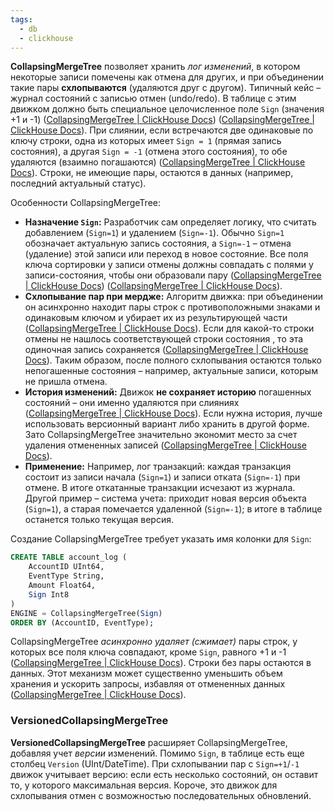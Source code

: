 ```yaml
---
tags:
  - db
  - clickhouse
---
```


**CollapsingMergeTree** позволяет хранить _лог изменений_, в котором некоторые записи помечены как отмена для других, и при объединении такие пары **схлопываются** (удаляются друг с другом). Типичный кейс – журнал состояний с записью отмен (undo/redo). В таблице с этим движком должно быть специальное целочисленное поле `Sign` (значения +1 и -1) ([CollapsingMergeTree | ClickHouse Docs](https://clickhouse.com/docs/ru/engines/table-engines/mergetree-family/collapsingmergetree#:~:text=%D0%94%D0%B2%D0%B8%D0%B3%D0%B0%D1%82%D0%B5%D0%BB%D1%8C%20,%D1%81%D0%BE%D1%85%D1%80%D0%B0%D0%BD%D1%8F%D1%8E%D1%82%D1%81%D1%8F)) ([CollapsingMergeTree | ClickHouse Docs](https://clickhouse.com/docs/ru/engines/table-engines/mergetree-family/collapsingmergetree#:~:text=,%D0%A2%D0%B8%D0%BF%3A%20Int8)). При слиянии, если встречаются две одинаковые по ключу строки, одна из которых имеет `Sign = 1` (прямая запись состояния), а другая `Sign = -1` (отмена этого состояния), то обе удаляются (взаимно погашаются) ([CollapsingMergeTree | ClickHouse Docs](https://clickhouse.com/docs/ru/engines/table-engines/mergetree-family/collapsingmergetree#:~:text=%D0%94%D0%B2%D0%B8%D0%B3%D0%B0%D1%82%D0%B5%D0%BB%D1%8C%20,%D1%81%D0%BE%D1%85%D1%80%D0%B0%D0%BD%D1%8F%D1%8E%D1%82%D1%81%D1%8F)). Строки, не имеющие пары, остаются в данных (например, последний актуальный статус).

Особенности CollapsingMergeTree:
- **Назначение `Sign`:** Разработчик сам определяет логику, что считать добавлением (`Sign=1`) и удалением (`Sign=-1`). Обычно `Sign=1` обозначает актуальную запись состояния, а `Sign=-1` – отмена (удаление) этой записи или переход в новое состояние. Все поля ключа сортировки у записи отмены должны совпадать с полями у записи-состояния, чтобы они образовали пару ([CollapsingMergeTree | ClickHouse Docs](https://clickhouse.com/docs/ru/engines/table-engines/mergetree-family/collapsingmergetree#:~:text=%D0%94%D0%B2%D0%B8%D0%B3%D0%B0%D1%82%D0%B5%D0%BB%D1%8C%20,%D1%81%D0%BE%D1%85%D1%80%D0%B0%D0%BD%D1%8F%D1%8E%D1%82%D1%81%D1%8F)) ([CollapsingMergeTree | ClickHouse Docs](https://clickhouse.com/docs/ru/engines/table-engines/mergetree-family/collapsingmergetree#:~:text=,%D0%BE%D0%B1%D1%8A%D0%B5%D0%BA%D1%82%D0%B0%20%D1%81%20%D1%82%D0%B5%D0%BC%D0%B8%20%D0%B6%D0%B5%20%D0%B0%D1%82%D1%80%D0%B8%D0%B1%D1%83%D1%82%D0%B0%D0%BC%D0%B8)).
- **Схлопывание пар при мердже:** Алгоритм движка: при объединении он асинхронно находит пары строк с противоположными знаками и одинаковым ключом и убирает их из результирующей части ([CollapsingMergeTree | ClickHouse Docs](https://clickhouse.com/docs/ru/engines/table-engines/mergetree-family/collapsingmergetree#:~:text=%D0%94%D0%B2%D0%B8%D0%B3%D0%B0%D1%82%D0%B5%D0%BB%D1%8C%20,%D1%81%D0%BE%D1%85%D1%80%D0%B0%D0%BD%D1%8F%D1%8E%D1%82%D1%81%D1%8F)). Если для какой-то строки отмены не нашлось соответствующей строки состояния , то эта одиночная запись сохраняется ([CollapsingMergeTree | ClickHouse Docs](https://clickhouse.com/docs/ru/engines/table-engines/mergetree-family/collapsingmergetree#:~:text=%D0%B0%D1%81%D0%B8%D0%BD%D1%85%D1%80%D0%BE%D0%BD%D0%BD%D0%BE%20%D1%83%D0%B4%D0%B0%D0%BB%D1%8F%D0%B5%D1%82%20,%D1%81%D0%BE%D1%85%D1%80%D0%B0%D0%BD%D1%8F%D1%8E%D1%82%D1%81%D1%8F)). Таким образом, после полного схлопывания остаются только непогашенные состояния – например, актуальные записи, которым не пришла отмена.
- **История изменений:** Движок **не сохраняет историю** погашенных состояний – они именно удаляются при слияниях ([CollapsingMergeTree | ClickHouse Docs](https://clickhouse.com/docs/ru/engines/table-engines/mergetree-family/collapsingmergetree#:~:text=match%20at%20L363%20,%D1%81%D0%BE%D1%85%D1%80%D0%B0%D0%BD%D1%8F%D0%B5%D1%82%20%D0%B8%D1%81%D1%82%D0%BE%D1%80%D0%B8%D1%8E%20%D1%81%D0%B6%D0%B0%D1%82%D1%8B%D1%85%20%D1%81%D0%BE%D1%81%D1%82%D0%BE%D1%8F%D0%BD%D0%B8%D0%B9)). Если нужна история, лучше использовать версионный вариант либо хранить в другой форме. Зато CollapsingMergeTree значительно экономит место за счет удаления отмененных записей ([CollapsingMergeTree | ClickHouse Docs](https://clickhouse.com/docs/ru/engines/table-engines/mergetree-family/collapsingmergetree#:~:text=%D0%BF%D1%80%D0%B8%D0%BC%D0%B5%D1%87%D0%B0%D0%BD%D0%B8%D0%B5)).
- **Применение:** Например, лог транзакций: каждая транзакция состоит из записи начала (`Sign=1`) и записи отката (`Sign=-1`) при отмене. В итоге откатанные транзакции исчезают из журнала. Другой пример – система учета: приходит новая версия объекта (`Sign=1`), а старая помечается удаленной (`Sign=-1`); в итоге в таблице останется только текущая версия.

Создание CollapsingMergeTree требует указать имя колонки для `Sign`:

```sql
CREATE TABLE account_log (
    AccountID UInt64,
    EventType String,
    Amount Float64,
    Sign Int8
)
ENGINE = CollapsingMergeTree(Sign)
ORDER BY (AccountID, EventType);
```

 CollapsingMergeTree _асинхронно удаляет (сжимает)_ пары строк, у которых все поля ключа совпадают, кроме `Sign`, равного +1 и -1 ([CollapsingMergeTree | ClickHouse Docs](https://clickhouse.com/docs/ru/engines/table-engines/mergetree-family/collapsingmergetree#:~:text=%D0%94%D0%B2%D0%B8%D0%B3%D0%B0%D1%82%D0%B5%D0%BB%D1%8C%20,%D1%81%D0%BE%D1%85%D1%80%D0%B0%D0%BD%D1%8F%D1%8E%D1%82%D1%81%D1%8F)). Строки без пары остаются в данных. Этот механизм может существенно уменьшить объем хранения и ускорить запросы, избавляя от отмененных данных ([CollapsingMergeTree | ClickHouse Docs](https://clickhouse.com/docs/ru/engines/table-engines/mergetree-family/collapsingmergetree#:~:text=%D0%BF%D1%80%D0%B8%D0%BC%D0%B5%D1%87%D0%B0%D0%BD%D0%B8%D0%B5)).
### VersionedCollapsingMergeTree 
**VersionedCollapsingMergeTree** расширяет CollapsingMergeTree, добавляя учет _версии_ изменений. Помимо `Sign`, в таблице есть еще столбец `Version` (UInt/DateTime). При схлопывании пар с `Sign=+1`/`-1` движок учитывает версию: если есть несколько состояний, он оставит то, у которого максимальная версия. Короче, это движок для схлопывания отмен с возможностью последовательных обновлений.